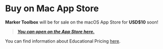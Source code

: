 # Buy on Mac App Store

**Marker Toolbox** will be for sale on the macOS App Store for **USD$10** soon!

> **_[You can open on the App Store here.](https://apps.apple.com/us/app/marker-toolbox/id6446810965)_**

You can find information about Educational Pricing [here](https://markertoolbox.io/educational/).